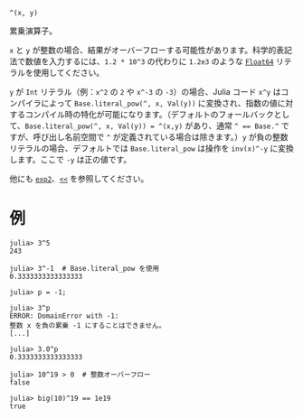 ```
^(x, y)
```

累乗演算子。

`x` と `y` が整数の場合、結果がオーバーフローする可能性があります。科学的表記法で数値を入力するには、`1.2 * 10^3` の代わりに `1.2e3` のような [`Float64`](@ref) リテラルを使用してください。

`y` が `Int` リテラル（例：`x^2` の `2` や `x^-3` の `-3`）の場合、Julia コード `x^y` はコンパイラによって `Base.literal_pow(^, x, Val(y))` に変換され、指数の値に対するコンパイル時の特化が可能になります。（デフォルトのフォールバックとして、`Base.literal_pow(^, x, Val(y)) = ^(x,y)` があり、通常 `^ == Base.^` ですが、呼び出し名前空間で `^` が定義されている場合は除きます。）`y` が負の整数リテラルの場合、デフォルトでは `Base.literal_pow` は操作を `inv(x)^-y` に変換します。ここで `-y` は正の値です。

他にも [`exp2`](@ref)、[`<<`](@ref) を参照してください。

# 例

```jldoctest
julia> 3^5
243

julia> 3^-1  # Base.literal_pow を使用
0.3333333333333333

julia> p = -1;

julia> 3^p
ERROR: DomainError with -1:
整数 x を負の累乗 -1 にすることはできません。
[...]

julia> 3.0^p
0.3333333333333333

julia> 10^19 > 0  # 整数オーバーフロー
false

julia> big(10)^19 == 1e19
true
```

